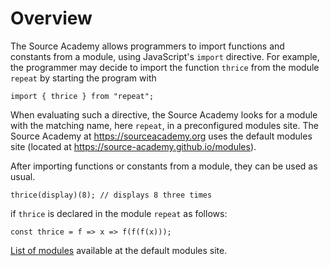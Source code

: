 # Overview

The Source Academy allows programmers to import functions and constants from a module, using JavaScript's `import` directive. For example, the programmer may decide to import the function `thrice` from the module `repeat` by starting the program with
```
import { thrice } from "repeat";
```

When evaluating such a directive, the Source Academy looks for a module with the matching name, here `repeat`, in a preconfigured modules site. The Source Academy at https://sourceacademy.org uses the default modules site (located at https://source-academy.github.io/modules).

After importing functions or constants from a module, they can be used as usual.
```
thrice(display)(8); // displays 8 three times
```
if `thrice` is declared in the module `repeat` as follows:
```
const thrice = f => x => f(f(f(x)));
```
[List of modules](modules.html) available at the default modules site.
